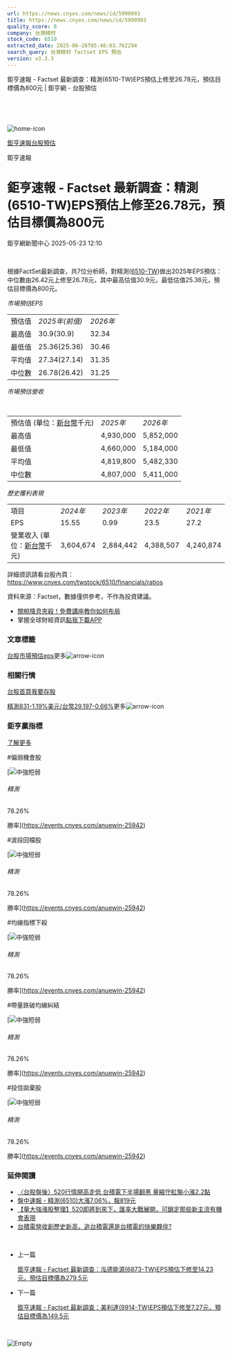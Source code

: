 ```yaml
---
url: https://news.cnyes.com/news/id/5990993
title: https://news.cnyes.com/news/id/5990993
quality_score: 8
company: 台灣精材
stock_code: 6510
extracted_date: 2025-06-26T05:46:03.762294
search_query: 台灣精材 factset EPS 預估
version: v3.3.3
---
```


鉅亨速報 - Factset 最新調查：精測(6510-TW)EPS預估上修至26.78元，預估目標價為800元 | 鉅亨網 - 台股預估

‌

‌

![home-icon](/assets/icons/breadCrumb/symbol-icon-home.svg)

[鉅亨速報](/news/cat/anue_live)[台股預估](/news/cat/tw_forecast)

鉅亨速報

# 鉅亨速報 - Factset 最新調查：精測(6510-TW)EPS預估上修至26.78元，預估目標價為800元

鉅亨網新聞中心 2025-05-23 12:10

‌

根據FactSet最新調查，共7位分析師，對精測([6510-TW](https://www.cnyes.com/twstock/6510))做出2025年EPS預估：中位數由26.42元上修至26.78元，其中最高估值30.9元，最低估值25.36元，預估目標價為800元。

*市場預估EPS*

|  |  |  |
| --- | --- | --- |
| 預估值 | *2025年(前值)* | *2026年* |
| 最高值 | 30.9(30.9) | 32.34 |
| 最低值 | 25.36(25.36) | 30.46 |
| 平均值 | 27.34(27.14) | 31.35 |
| 中位數 | 26.78(26.42) | 31.25 |

*市場預估營收*

‌

|  |  |  |
| --- | --- | --- |
| 預估值 (單位：[新台幣](https://invest.cnyes.com/forex/detail/usdtwd)千元) | *2025年* | *2026年* |
| 最高值 | 4,930,000 | 5,852,000 |
| 最低值 | 4,660,000 | 5,184,000 |
| 平均值 | 4,819,800 | 5,482,330 |
| 中位數 | 4,807,000 | 5,411,000 |

*歷史獲利表現*

|  |  |  |  |  |
| --- | --- | --- | --- | --- |
| 項目 | *2024年* | *2023年* | *2022年* | *2021年* |
| EPS | 15.55 | 0.99 | 23.5 | 27.2 |
| 營業收入 (單位：[新台幣](https://invest.cnyes.com/forex/detail/usdtwd)千元) | 3,604,674 | 2,884,442 | 4,388,507 | 4,240,874 |

詳細資訊請看台股內頁：  
<https://www.cnyes.com/twstock/6510/financials/ratios>

資料來源：Factset，數據僅供參考，不作為投資建議。

* [關稅降息夾殺！免費講座教你如何布局](https://www.rsc.com.tw/Cnyes_RSC/SeminarBooking2025InvestmentOutlook.aspx?utm_source=anue&utm_medium=usstocks_end)
* 掌握全球財經資訊[點我下載APP](http://www.cnyes.com/app/?utm_source=mweb&utm_medium=HamMenuBanner&utm_campaign=fixed&utm_content=entr)

### 文章標籤

[台股](https://news.cnyes.com/tag/台股 "台股")[市場預估](https://news.cnyes.com/tag/市場預估 "市場預估")[eps](https://news.cnyes.com/tag/eps "eps")更多![arrow-icon](/assets/icons/arrows/arrow-down.svg)

### 相關行情

[台股首頁](https://www.cnyes.com/twstock)[我要存股](https://supr.link/8OHaU)

[精測831-1.19%](https://www.cnyes.com/twstock/6510)[美元/台幣29.197-0.66%](https://invest.cnyes.com/forex/detail/USDTWD)更多![arrow-icon](/assets/icons/arrows/arrow-down.svg)

### 鉅亨贏指標

[了解更多](https://events.cnyes.com/anuewin-25942)

#偏弱機會股

[![中強短弱](/assets/icons/win-indicator/long-to-short.svg)

###### 精測

78.26%

勝率](https://events.cnyes.com/anuewin-25942)

#波段回檔股

[![中強短弱](/assets/icons/win-indicator/long-to-short.svg)

###### 精測

78.26%

勝率](https://events.cnyes.com/anuewin-25942)

#均線指標下殺

[![中強短弱](/assets/icons/win-indicator/long-to-short.svg)

###### 精測

78.26%

勝率](https://events.cnyes.com/anuewin-25942)

#帶量跌破均線糾結

[![中強短弱](/assets/icons/win-indicator/long-to-short.svg)

###### 精測

78.26%

勝率](https://events.cnyes.com/anuewin-25942)

#投信拋棄股

[![中強短弱](/assets/icons/win-indicator/long-to-short.svg)

###### 精測

78.26%

勝率](https://events.cnyes.com/anuewin-25942)

### 延伸閱讀

* [〈台股盤後〉520行情開高走低 台積電下半場翻黑 量縮守紅盤小漲2.2點](/news/id/5986255)
* [盤中速報 - 精測(6510)大漲7.06%，報819元](/news/id/5985853)
* [【量大強漲股整理】520即將到來下，匯率大戰展開，可鎖定那些新主流有機會表現](/news/id/5971363)
* [台積電營收創歷史新高，追台積電還是台積電的快樂夥伴?](/news/id/5971133)

‌

* 上一篇

  [鉅亨速報 - Factset 最新調查：泓德能源(6873-TW)EPS預估下修至14.23元，預估目標價為279.5元](/news/id/5991128)
* 下一篇

  [鉅亨速報 - Factset 最新調查：美利達(9914-TW)EPS預估下修至7.27元，預估目標價為149.5元](/news/id/5990456)

‌

![Empty](/assets/icons/skeleton/empty-image.svg)

‌